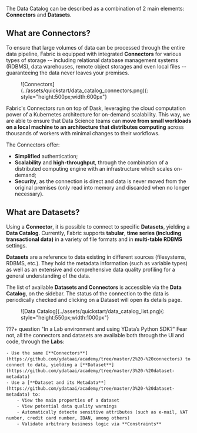 The Data Catalog can be described as a combination of 2 main elements: **Connectors** and **Datasets**.

## What are Connectors?
To ensure that large volumes of data can be processed through the entire data pipeline, Fabric is equipped with integrated **Connectors** for various types of storage -- including relational database management systems (RDBMS), data warehouses, remote object storages and even local files -- guaranteeing the data never leaves your premises.

<figure markdown>
![Connectors](../assets/quickstart/data_catalog_connectors.png){: style="height:500px;width:600px"}
</figure>

Fabric's Connectors run on top of Dask, leveraging the cloud computation power of a Kubernetes architecture for on-demand scalability. This way, we are able to ensure that Data Science teams can **move from small workloads on a local machine to an architecture that distributes computing** across thousands of workers with minimal changes to their workflows.

The Connectors offer:

- **Simplified** authentication;
- **Scalability** and **high-throughput**, through the combination of a distributed computing engine with an infrastructure which scales on-demand;
- **Security**, as the connection is direct and data is never moved from the original premises (only read into memory and discarded when no longer necessary).


## What are Datasets?
Using a **Connector**, it is possible to connect to specific **Datasets**, yielding a **Data Catalog**. Currently, Fabric supports **tabular**, **time series (including transactional data)** in a variety of file formats and in **multi-table RDBMS** settings.

**Datasets** are a reference to data existing in different sources (filesystems, RDBMS, etc.). They hold the metadata information (such as variable types) as well as an extensive and comprehensive data quality profiling for a general understanding of the data. 

The list of available **Datasets and Connectors** is accessible via the **Data Catalog**, on the sidebar. The status of the connection to the data is periodically checked and clicking on a Dataset will open its details page.

<figure markdown>
![Data Catalog](../assets/quickstart/data_catalog_list.png){: style="height:550px;width:1000px"}
</figure>


???+ question "In a Lab environment and using YData’s Python SDK?"
    Fear not, all the connectors and datasets are available both through the UI and code, through the **Labs**:

    - Use the same [**Connectors**](https://github.com/ydataai/academy/tree/master/2%20-%20connectors) to connect to data, yielding a [**Dataset**](https://github.com/ydataai/academy/tree/master/3%20-%20dataset-metadata)
    - Use a [**Dataset and its Metadata**](https://github.com/ydataai/academy/tree/master/3%20-%20dataset-metadata) to:
        - View the main properties of a dataset
        - View potential data quality warnings
        - Automatically detecte sensitive attributes (such as e-mail, VAT number, credit card number, IBAN, among others)
        - Validate arbitrary business logic via **Constraints**
